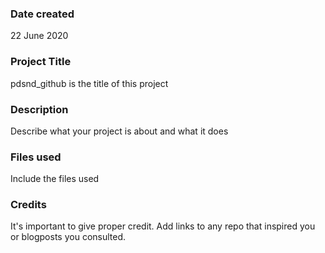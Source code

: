 ### Date created
22 June 2020

### Project Title
pdsnd_github is the title of this project

### Description
Describe what your project is about and what it does

### Files used
Include the files used

### Credits
It's important to give proper credit. Add links to any repo that inspired you or blogposts you consulted.
